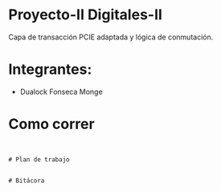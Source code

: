 # Proyecto-II Digitales-II
Capa de transacción PCIE adaptada y lógica de conmutación.

# Integrantes:
* Dualock Fonseca Monge

# Como correr

```


# Plan de trabajo


# Bitácora
